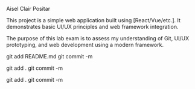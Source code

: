 Aisel Clair Positar

This project is a simple web application built using [React/Vue/etc.]. It demonstrates basic UI/UX principles and web framework integration.

The purpose of this lab exam is to assess my understanding of Git, UI/UX prototyping, and web development using a modern framework.

git add README.md
git commit -m


git add .
git commit -m


git add .
git commit -m
